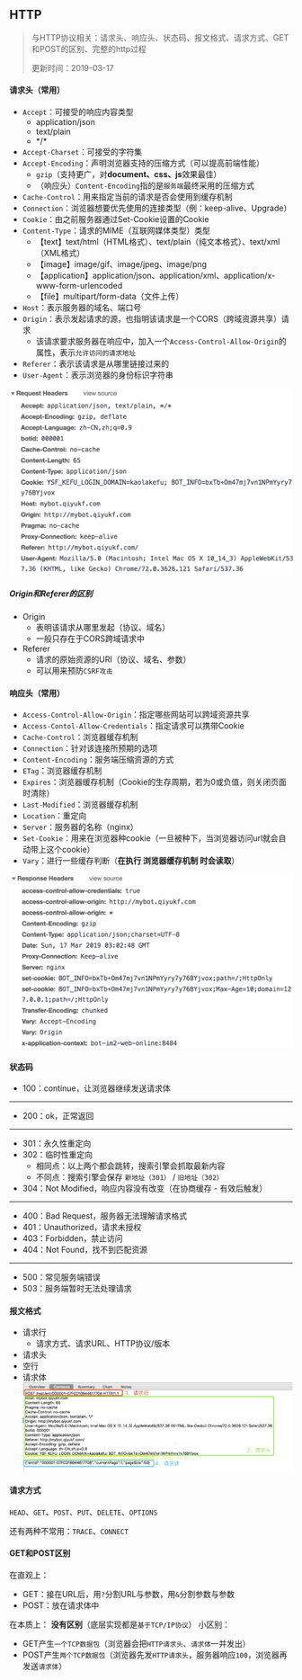 ## HTTP
> 与HTTP协议相关：请求头、响应头、状态码、报文格式、请求方式、GET和POST的区别、完整的http过程
> 
> 更新时间：2019-03-17

 #### 请求头（常用）
 - `Accept`：可接受的响应内容类型
    - application/json
    - text/plain
    - \*/\*
 - `Accept-Charset`：可接受的字符集
 - `Accept-Encoding`：声明浏览器支持的压缩方式（可以提高前端性能）
    - `gzip`（支持更广，对**document、css、js**效果最佳）
    - （响应头）`Content-Encoding`指的是`服务端`最终采用的压缩方式
 - `Cache-Control`：用来指定当前的请求是否会使用到缓存机制
 - `Connection`：浏览器想要优先使用的连接类型（例：keep-alive、Upgrade）
 - `Cookie`：由之前服务器通过Set-Cookie设置的Cookie
 - `Content-Type`：请求的MIME（互联网媒体类型）类型
    - 【text】text/html（HTML格式）、text/plain（纯文本格式）、text/xml（XML格式）
    - 【image】image/gif、image/jpeg、image/png
    - 【application】application/json、application/xml、application/x-www-form-urlencoded
    - 【file】multipart/form-data（文件上传）
 - `Host`：表示服务器的域名、端口号
 - `Origin`：表示发起请求的源，也指明该请求是一个CORS（跨域资源共享）请求
    - 该请求要求服务器在响应中，加入一个`Access-Control-Allow-Origin`的属性，表示`允许访问的请求地址`
 - `Referer`：表示该请求是从哪里链接过来的
 - `User-Agent`：表示浏览器的身份标识字符串

![alt](./img/http-2.png)

 ##### Origin和Referer的区别
  - Origin
    - 表明该请求从哪里发起（协议、域名）
    - 一般只存在于CORS跨域请求中
  - Referer
    - 请求的原始资源的URI（协议、域名、参数）
    - 可以用来预防`CSRF攻击`

 #### 响应头（常用）
 - `Access-Control-Allow-Origin`：指定哪些网站可以跨域资源共享
 - `Access-Contol-Allow-Credentials`：指定请求可以携带Cookie
 - `Cache-Control`：浏览器缓存机制
 - `Connection`：针对该连接所预期的选项
 - `Content-Encoding`：服务端压缩资源的方式
 - `ETag`：浏览器缓存机制
 - `Expires`：浏览器缓存机制（Cookie的生存周期，若为0或负值，则关闭页面时清除）
 - `Last-Modified`：浏览器缓存机制
 - `Location`：重定向
 - `Server`：服务器的名称（nginx）
 - `Set-Cookie`：用来在浏览器种cookie（一旦被种下，当浏览器访问url就会自动带上这个cookie）
 - `Vary`：进行一些缓存判断（**在执行 浏览器缓存机制 时会读取**）

![alt](./img/http-3.png)

 #### 状态码
 - 100：continue，让浏览器继续发送请求体
----
 - 200：ok，正常返回
----
 - 301：永久性重定向
 - 302：临时性重定向
    - 相同点：以上两个都会跳转，搜索引擎会抓取最新内容
    - 不同点：搜索引擎会保存 `新地址（301）` / `旧地址（302）`
 - 304：Not Modified，响应内容没有改变（在协商缓存 - 有效后触发）
----
 - 400：Bad Request，服务器无法理解请求格式
 - 401：Unauthorized，请求未授权
 - 403：Forbidden，禁止访问
 - 404：Not Found，找不到匹配资源
----
 - 500：常见服务端错误
 - 503：服务端暂时无法处理请求

 #### 报文格式
 - 请求行
   - 请求方式、请求URL、HTTP协议/版本
 - 请求头
 - 空行
 - 请求体
![alt](./img/http-1.png)

 #### 请求方式
 `HEAD`、`GET`、`POST`、`PUT`、`DELETE`、`OPTIONS`

 还有两种不常用：`TRACE`、`CONNECT`

 #### GET和POST区别
 在直观上：
   - GET：接在URL后，用`?`分割URL与参数，用`&`分割参数与参数
   - POST：放在请求体中

 在本质上：
   **没有区别**（底层实现都是`基于TCP/IP协议`）
   小区别：
   - GET产生`一个TCP数据包`（浏览器会把`HTTP请求头`、`请求体`一并发出）
   - POST产生`两个TCP数据包`（浏览器先发`HTTP请求头`，服务器响应`100`，浏览器再发送`请求体`）

